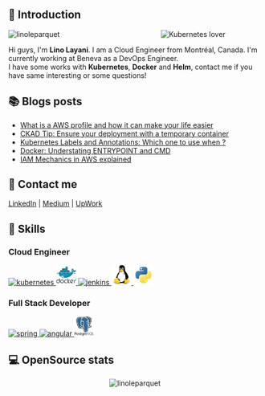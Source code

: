 ## 👋 Introduction

<img align="right" alt="Kubernetes lover" width="200" src="https://camo.githubusercontent.com/40165a147c3dcea0fa1db780bb533fc5f98546ccfb9d5d05ddb2f429277f5348/68747470733a2f2f616e616c7974696373696e6469616d61672e636f6d2f77702d636f6e74656e742f75706c6f6164732f323031382f31322f646576656c6f7065722d6472696262626c652e676966">

<p align="left"> <img src="https://komarev.com/ghpvc/?username=linoleparquet&label=Profile%20views&color=0e75b6&style=flat" alt="linoleparquet" /> </p>

Hi guys, I'm **Lino Layani**. I am a Cloud Engineer from Montréal, Canada. I'm currently working at Beneva as a DevOps Engineer.  
I have some works with **Kubernetes**, **Docker** and **Helm**, contact me if you have same interesting or some questions!

## 📚 Blogs posts

<!-- BLOG-POST-LIST:START -->
- [What is a AWS profile and how it can make your life easier](https://medium.com/@linoleparquet/what-is-a-aws-profile-and-how-it-can-make-your-life-easier-df5dd3c4a8c1?source=rss-fc6fe4499efd------2)
- [CKAD Tip: Ensure your deployment with a temporary container](https://medium.com/@linoleparquet/ckad-tip-ensure-your-deployment-with-a-temporary-container-f21054aefcc7?source=rss-fc6fe4499efd------2)
- [Kubernetes Labels and Annotations: Which one to use when ?](https://medium.com/@linoleparquet/kubernetes-labels-and-annotations-which-one-to-use-when-22278e7bbc79?source=rss-fc6fe4499efd------2)
- [Docker: Understating ENTRYPOINT and CMD](https://medium.com/@linoleparquet/docker-cmd-and-entrypoint-230fdd118e96?source=rss-fc6fe4499efd------2)
- [IAM Mechanics in AWS explained](https://medium.com/@linoleparquet/iam-mechanics-in-aws-explained-6abac7dd1cff?source=rss-fc6fe4499efd------2)
<!-- BLOG-POST-LIST:END -->

## 📮 Contact me

[LinkedIn][0] | [Medium][1] | [UpWork][2]

[0]: https://www.linkedin.com/in/lino-layani/
[1]: https://medium.com/@linoleparquet
[2]: https://www.upwork.com/freelancers/~0194c33fa33451eca9

## 🤹 Skills

### Cloud Engineer

<p align="left">
  <a href="https://kubernetes.io" target="_blank" rel="noreferrer">
    <img
      src="https://www.vectorlogo.zone/logos/kubernetes/kubernetes-icon.svg"
      alt="kubernetes"
      width="40"
      height="40"
    />
  <a href="https://www.docker.com/" target="_blank" rel="noreferrer">
    <img
      src="https://raw.githubusercontent.com/devicons/devicon/master/icons/docker/docker-original-wordmark.svg"
      alt="docker"
      width="40"
      height="40"
    />
  </a>
  <a href="https://www.jenkins.io" target="_blank" rel="noreferrer">
    <img
      src="https://www.vectorlogo.zone/logos/jenkins/jenkins-icon.svg"
      alt="jenkins"
      width="40"
      height="40"
    />
  </a>
  </a>
  <a href="https://www.linux.org/" target="_blank" rel="noreferrer">
    <img
      src="https://raw.githubusercontent.com/devicons/devicon/master/icons/linux/linux-original.svg"
      alt="linux"
      width="40"
      height="40"
    />
  </a>
  <a href="https://www.python.org" target="_blank" rel="noreferrer">
    <img
      src="https://raw.githubusercontent.com/devicons/devicon/master/icons/python/python-original.svg"
      alt="python"
      width="40"
      height="40"
    />
  </a>
</p>

### Full Stack Developer

<p align="left">
  <a href="https://spring.io/" target="_blank" rel="noreferrer">
    <img
      src="https://www.vectorlogo.zone/logos/springio/springio-icon.svg"
      alt="spring"
      width="40"
      height="40"
    />
  </a>
  <a href="https://angular.io" target="_blank" rel="noreferrer">
    <img
      src="https://angular.io/assets/images/logos/angular/angular.svg"
      alt="angular"
      width="40"
      height="40"
    />
  </a>
  <a href="https://www.postgresql.org" target="_blank" rel="noreferrer">
    <img
      src="https://raw.githubusercontent.com/devicons/devicon/master/icons/postgresql/postgresql-original-wordmark.svg"
      alt="postgresql"
      width="40"
      height="40"
    />
  </a>
</p>

## 💻 OpenSource stats

<p align="center">
<img src="https://github-readme-stats.vercel.app/api?username=linoleparquet&show_icons=true&locale=en" alt="linoleparquet" />
</p>
